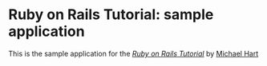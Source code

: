 # Ruby on Rails Tutorial: sample application

This is the sample application for the [*Ruby on Rails Tutorial*](http://railstutorial.org/)
by [Michael Hart](http://michaelhartl.com)
